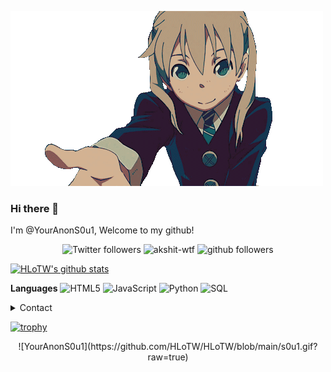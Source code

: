 ![YourAnonS0u1](https://github.com/HLoTW/HLoTW/blob/main/youranons0u1.gif?raw=true)

### Hi there 👋
I'm @YourAnonS0u1, Welcome to my github! 

<p align="center">
    <img src="https://img.shields.io/twitter/follow/YourAnonS0u1?label=Follow" alt="Twitter followers" />
    <img src="https://komarev.com/ghpvc/?username=HLoTW" alt="akshit-wtf" alt="Profile Views" />
    <img src="https://img.shields.io/github/followers/HLoTW?label=Follow&style=social" alt="github followers" />
</p>

[![HLoTW's github stats](https://github-readme-stats.vercel.app/api?username=HLoTW)](https://github.com/anuraghazra/github-readme-stats)



**Languages**
![HTML5](https://img.shields.io/badge/-HTML5-000000?style=flat&logo=HTML5)
![JavaScript](https://img.shields.io/badge/-JavaScript-000000?style=flat&logo=javascript)
![Python](https://img.shields.io/badge/-Python-000000?style=flat&logo=python)
![SQL](https://img.shields.io/badge/-SQL-000000?style=flat&logo=MySQL)

<details>
      <summary>Contact</summary>
  <p align=center>
    <a href="https://twitter.com/YourAnonS0u1">Twitter</a>
    <br>
</details>

[![trophy](https://github-profile-trophy.vercel.app/?username=HLoTW)](https://github.com/ryo-ma/github-profile-trophy)

<center>
![YourAnonS0u1](https://github.com/HLoTW/HLoTW/blob/main/s0u1.gif?raw=true)
    </center>

